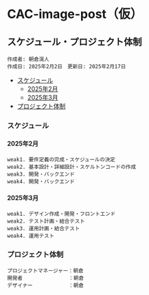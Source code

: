 # CAC-image-post（仮）

## スケジュール・プロジェクト体制
```
作成者: 朝倉滉人
作成日: 2025年2月2日　更新日: 2025年2月17日
```

- [スケジュール](#スケジュール)
    - [2025年2月](#2025年2月)
    - [2025年3月](#2025年3月)
- [プロジェクト体制](#プロジェクト体制)

### スケジュール

#### 2025年2月

```
weak1. 要件定義の完成・スケジュールの決定
weak2. 基本設計・詳細設計・スケルトンコードの作成
weak3. 開発・バックエンド
weak4. 開発・バックエンド
```

#### 2025年3月

```
weak1. デザイン作成・開発・フロントエンド
weak2. テスト計画・結合テスト
weak3. 運用計画・結合テスト
weak4. 運用テスト
```

### プロジェクト体制

```
プロジェクトマネージャー：朝倉
開発者　　　　　　　　　：朝倉
デザイナー　　　　　　　：朝倉
```
